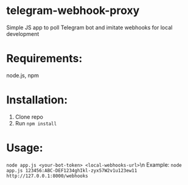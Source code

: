 # telegram-webhook-proxy
Simple JS app to poll Telegram bot and imitate webhooks for local development
# Requirements:
node.js, npm
# Installation:
1. Clone repo
2. Run `npm install`
# Usage:
`node app.js <your-bot-token> <local-webhooks-url>`\n
Example:
`node app.js 123456:ABC-DEF1234ghIkl-zyx57W2v1u123ew11 http://127.0.0.1:8000/webhooks`

